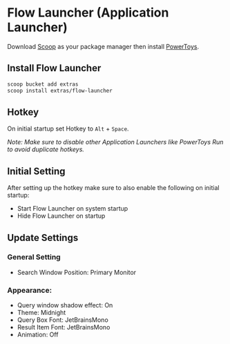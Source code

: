 # Flow Launcher (Application Launcher)
Download [Scoop](https://github.com/BosEriko/scoop) as your package manager then install [PowerToys](https://scoop.sh/#/apps?q=flow+launcher).

## Install Flow Launcher
```sh
scoop bucket add extras
scoop install extras/flow-launcher
```

## Hotkey
On initial startup set Hotkey to `Alt` + `Space`.

_Note: Make sure to disable other Application Launchers like PowerToys Run to avoid duplicate hotkeys._

## Initial Setting
After setting up the hotkey make sure to also enable the following on initial startup:
- Start Flow Launcher on system startup
- Hide Flow Launcher on startup

## Update Settings
### General Setting
- Search Window Position: Primary Monitor
### Appearance:
- Query window shadow effect: On
- Theme: Midnight
- Query Box Font: JetBrainsMono
- Result Item Font: JetBrainsMono
- Animation: Off
